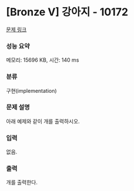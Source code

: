 # [Bronze V] 강아지 - 10172 

[문제 링크](https://www.acmicpc.net/problem/10172) 

### 성능 요약

메모리: 15696 KB, 시간: 140 ms

### 분류

구현(implementation)

### 문제 설명

<p>아래 예제와 같이 개를 출력하시오.</p>

### 입력 

 <p>없음.</p>

### 출력 

 <p>개를 출력한다.</p>

